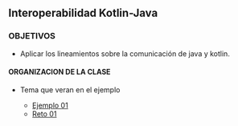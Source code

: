 ## Interoperabilidad Kotlin-Java

### OBJETIVOS 

- Aplicar los lineamientos sobre la comunicación de java y kotlin.

#### ORGANIZACION DE LA CLASE 

- Tema que veran en el ejemplo

	- [Ejemplo 01](Ejemplo-01)
	- [Reto 01](Reto-01)

